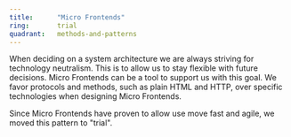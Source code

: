 ```yaml
---
title:      "Micro Frontends"
ring:       trial
quadrant:   methods-and-patterns
---
```


When deciding on a system architecture we are always striving for technology neutralism.
This is to allow us to stay flexible with future decisions.
Micro Frontends can be a tool to support us with this goal.
We favor protocols and methods, such as plain HTML and HTTP, over specific technologies when designing Micro Frontends.

Since Micro Frontends have proven to allow use move fast and agile, we moved this pattern to "trial".
